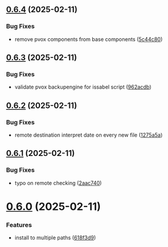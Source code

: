 ## [0.6.4](https://github.com/phonevox/pbackup/compare/v0.6.3...v0.6.4) (2025-02-11)


### Bug Fixes

* remove pvox components from base components ([5c44c80](https://github.com/phonevox/pbackup/commit/5c44c807cfdd83e79a62c0b458eb945b193d0c72))



## [0.6.3](https://github.com/phonevox/pbackup/compare/v0.6.2...v0.6.3) (2025-02-11)


### Bug Fixes

* validate pvox backupengine for issabel script ([962acdb](https://github.com/phonevox/pbackup/commit/962acdb8d73fb3b925a80eeef24f5ac11b87adc4))



## [0.6.2](https://github.com/phonevox/pbackup/compare/v0.6.1...v0.6.2) (2025-02-11)


### Bug Fixes

* remote destination interpret date on every new file ([1275a5a](https://github.com/phonevox/pbackup/commit/1275a5a9f3afd0dd997dd72861ee9d5802460ddb))



## [0.6.1](https://github.com/phonevox/pbackup/compare/v0.6.0...v0.6.1) (2025-02-11)


### Bug Fixes

* typo on remote checking ([2aac740](https://github.com/phonevox/pbackup/commit/2aac7403000273d1ae5fe04be1fa4bb4de519eca))



# [0.6.0](https://github.com/phonevox/pbackup/compare/v0.5.1...v0.6.0) (2025-02-11)


### Features

* install to multiple paths ([618f3d9](https://github.com/phonevox/pbackup/commit/618f3d959da92a0c4ee3b65ef34787c9296b55e6))



